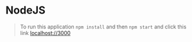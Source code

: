 # NodeJS

> To run this application ``` npm install ``` and then  ``` npm start ``` and click this link [localhost://3000](http://localhost:3000/)
